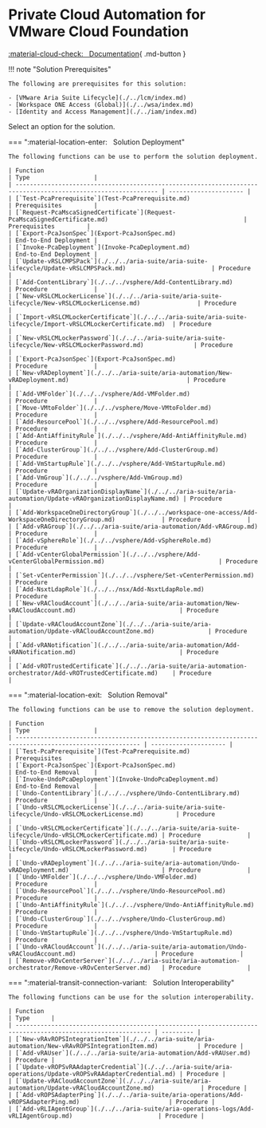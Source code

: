 # Private Cloud Automation for VMware Cloud Foundation

[:material-cloud-check: &nbsp; Documentation][solution]{ .md-button }

!!! note "Solution Prerequisites"

    The following are prerequisites for this solution:

    - [VMware Aria Suite Lifecycle](./../lcm/index.md)
    - [Workspace ONE Access (Global)](./../wsa/index.md)
    - [Identity and Access Management](./../iam/index.md)
  
Select an option for the solution.

=== ":material-location-enter: &nbsp; Solution Deployment"

    The following functions can be use to perform the solution deployment.

    | Function                                                                                                       | Type                  |
    | -------------------------------------------------------------------------------------------------------------- | --------------------- |
    | [`Test-PcaPrerequisite`](Test-PcaPrerequisite.md)                                                              | Prerequisites         |
    | [`Request-PcaMscaSignedCertificate`](Request-PcaMscaSignedCertificate.md)                                      | Prerequisites         |
    | [`Export-PcaJsonSpec`](Export-PcaJsonSpec.md)                                                                  | End-to-End Deployment |
    | [`Invoke-PcaDeployment`](Invoke-PcaDeployment.md)                                                              | End-to-End Deployment |
    | [`Update-vRSLCMPSPack`](./../../aria-suite/aria-suite-lifecycle/Update-vRSLCMPSPack.md)                        | Procedure             |
    | [`Add-ContentLibrary`](./../../vsphere/Add-ContentLibrary.md)                                                  | Procedure             |
    | [`New-vRSLCMLockerLicense`](./../../aria-suite/aria-suite-lifecycle/New-vRSLCMLockerLicense.md)                | Procedure             |
    | [`Import-vRSLCMLockerCertificate`](./../../aria-suite/aria-suite-lifecycle/Import-vRSLCMLockerCertificate.md)  | Procedure             |
    | [`New-vRSLCMLockerPassword`](./../../aria-suite/aria-suite-lifecycle/New-vRSLCMLockerPassword.md)              | Procedure             |
    | [`Export-PcaJsonSpec`](Export-PcaJsonSpec.md)                                                                  | Procedure             |
    | [`New-vRADeployment`](./../../aria-suite/aria-automation/New-vRADeployment.md)                                 | Procedure             |
    | [`Add-VMFolder`](./../../vsphere/Add-VMFolder.md)                                                              | Procedure             |
    | [`Move-VMtoFolder`](./../../vsphere/Move-VMtoFolder.md)                                                        | Procedure             |
    | [`Add-ResourcePool`](./../../vsphere/Add-ResourcePool.md)                                                      | Procedure             |
    | [`Add-AntiAffinityRule`](./../../vsphere/Add-AntiAffinityRule.md)                                              | Procedure             |
    | [`Add-ClusterGroup`](./../../vsphere/Add-ClusterGroup.md)                                                      | Procedure             |
    | [`Add-VmStartupRule`](./../../vsphere/Add-VmStartupRule.md)                                                    | Procedure             |
    | [`Add-VmGroup`](./../../vsphere/Add-VmGroup.md)                                                                | Procedure             |
    | [`Update-vRAOrganizationDisplayName`](./../../aria-suite/aria-automation/Update-vRAOrganizationDisplayName.md) | Procedure             |
    | [`Add-WorkspaceOneDirectoryGroup`](./../../workspace-one-access/Add-WorkspaceOneDirectoryGroup.md)             | Procedure             |
    | [`Add-vRAGroup`](./../../aria-suite/aria-automation/Add-vRAGroup.md)                                           | Procedure             |
    | [`Add-vSphereRole`](./../../vsphere/Add-vSphereRole.md)                                                        | Procedure             |
    | [`Add-vCenterGlobalPermission`](./../../vsphere/Add-vCenterGlobalPermission.md)                                | Procedure             |
    | [`Set-vCenterPermission`](./../../vsphere/Set-vCenterPermission.md)                                            | Procedure             |
    | [`Add-NsxtLdapRole`](./../../nsx/Add-NsxtLdapRole.md)                                                          | Procedure             |
    | [`New-vRACloudAccount`](./../../aria-suite/aria-automation/New-vRACloudAccount.md)                             | Procedure             |
    | [`Update-vRACloudAccountZone`](./../../aria-suite/aria-automation/Update-vRACloudAccountZone.md)               | Procedure             |
    | [`Add-vRANotification`](./../../aria-suite/aria-automation/Add-vRANotification.md)                             | Procedure             |
    | [`Add-vROTrustedCertificate`](./../../aria-suite/aria-automation-orchestrator/Add-vROTrustedCertificate.md)    | Procedure             |

=== ":material-location-exit: &nbsp; Solution Removal"

    The following functions can be use to remove the solution deployment.

    | Function                                                                                                  | Type                  |
    | --------------------------------------------------------------------------------------------------------- | --------------------- |
    | [`Test-PcaPrerequisite`](Test-PcaPrerequisite.md)                                                         | Prerequisites         |
    | [`Export-PcaJsonSpec`](Export-PcaJsonSpec.md)                                                             | End-to-End Removal    |
    | [`Invoke-UndoPcaDeployment`](Invoke-UndoPcaDeployment.md)                                                 | End-to-End Removal    |
    | [`Undo-ContentLibrary`](./../../vsphere/Undo-ContentLibrary.md)                                           | Procedure             |
    | [`Undo-vRSLCMLockerLicense`](./../../aria-suite/aria-suite-lifecycle/Undo-vRSLCMLockerLicense.md)         | Procedure             |
    | [`Undo-vRSLCMLockerCertificate`](./../../aria-suite/aria-suite-lifecycle/Undo-vRSLCMLockerCertificate.md) | Procedure             |
    | [`Undo-vRSLCMLockerPassword`](./../../aria-suite/aria-suite-lifecycle/Undo-vRSLCMLockerPassword.md)       | Procedure             |
    | [`Undo-vRADeployment`](./../../aria-suite/aria-automation/Undo-vRADeployment.md)                          | Procedure             |
    | [`Undo-VMFolder`](./../../vsphere/Undo-VMFolder.md)                                                       | Procedure             |
    | [`Undo-ResourcePool`](./../../vsphere/Undo-ResourcePool.md)                                               | Procedure             |
    | [`Undo-AntiAffinityRule`](./../../vsphere/Undo-AntiAffinityRule.md)                                       | Procedure             |
    | [`Undo-ClusterGroup`](./../../vsphere/Undo-ClusterGroup.md)                                               | Procedure             |
    | [`Undo-VmStartupRule`](./../../vsphere/Undo-VmStartupRule.md)                                             | Procedure             |
    | [`Undo-vRACloudAccount`](./../../aria-suite/aria-automation/Undo-vRACloudAccount.md)                      | Procedure             |
    | [`Remove-vROvCenterServer`](./../../aria-suite/aria-automation-orchestrator/Remove-vROvCenterServer.md)   | Procedure             |

=== ":material-transit-connection-variant: &nbsp; Solution Interoperability"

    The following functions can be use for the solution interoperability.

    | Function                                                                                                     | Type      |
    | ------------------------------------------------------------------------------------------------------------ | --------- |
    | [`New-vRAvROPSIntegrationItem`](./../../aria-suite/aria-automation/New-vRAvROPSIntegrationItem.md)           | Procedure |
    | [`Add-vRAUser`](./../../aria-suite/aria-automation/Add-vRAUser.md)                                           | Procedure |
    | [`Update-vROPSvRAAdapterCredential`](./../../aria-suite/aria-operations/Update-vROPSvRAAdapterCredential.md) | Procedure |
    | [`Update-vRACloudAccountZone`](./../../aria-suite/aria-automation/Update-vRACloudAccountZone.md)             | Procedure |
    | [`Add-vROPSAdapterPing`](./../../aria-suite/aria-operations/Add-vROPSAdapterPing.md)                         | Procedure |
    | [`Add-vRLIAgentGroup`](./../../aria-suite/aria-operations-logs/Add-vRLIAgentGroup.md)                        | Procedure |

[solution]: https://docs.vmware.com/en/VMware-Cloud-Foundation/services/vcf-private-cloud-automation-v1/GUID-33896484-4331-46F1-8875-B487BBEDCE05.html
